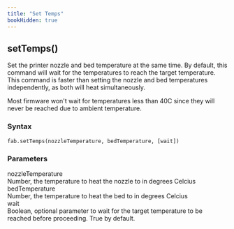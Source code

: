 ```yaml
---
title: "Set Temps"
bookHidden: true
---
```


<h2 class="ref-header">setTemps()</h2>
Set the printer nozzle and bed temperature at the same time. By default, this command will wait for the temperatures to reach the target temperature. This command is faster than setting the nozzle and bed temperatures independently, as both will heat simultaneously.

Most firmware won't wait for temperatures less than 40C since they will never be reached due to ambient temperature.

### Syntax
```
fab.setTemps(nozzleTemperature, bedTemperature, [wait])
```

### Parameters
<div class="grid-container">
 <div class="grid-item">nozzleTemperature</div>
 <div class="grid-item">Number, the temperature to heat the nozzle to in degrees Celcius</div>

 <div class="grid-item">bedTemperature</div>
 <div class="grid-item">Number, the temperature to heat the bed to in degrees Celcius</div>

 <div class="grid-item">wait</div>
 <div class="grid-item">Boolean, optional parameter to wait for the target temperature to be reached before proceeding. True by default.</div>
</div>